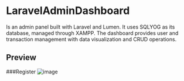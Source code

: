 # LaravelAdminDashboard
Is an admin panel built with Laravel and Lumen. It uses SQLYOG as its database, managed through XAMPP. The dashboard provides user and transaction management with data visualization and CRUD operations.

## Preview
###Register
![image](https://github.com/user-attachments/assets/bd3c08a9-2476-46ff-8d9d-ae388f6d9a95)

